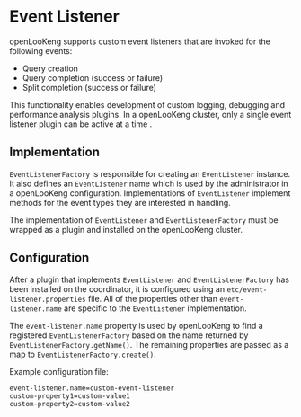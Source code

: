 
# Event Listener

openLooKeng supports custom event listeners that are invoked for the following
events:

-   Query creation
-   Query completion (success or failure)
-   Split completion (success or failure)

This functionality enables development of custom logging, debugging and performance analysis plugins. In a openLooKeng cluster, only a single event listener plugin can be active at a time .

## Implementation

`EventListenerFactory` is responsible for creating an `EventListener` instance. It also defines an `EventListener` name which is used by the administrator in a openLooKeng configuration. Implementations of
`EventListener` implement methods for the event types they are interested in handling.

The implementation of `EventListener` and `EventListenerFactory` must be wrapped as a plugin and installed on the openLooKeng cluster.

## Configuration

After a plugin that implements `EventListener` and `EventListenerFactory` has been installed on the coordinator, it is configured using an `etc/event-listener.properties` file. All of the
properties other than `event-listener.name` are specific to the `EventListener` implementation.

The `event-listener.name` property is used by openLooKeng to find a registered `EventListenerFactory` based on the name returned by `EventListenerFactory.getName()`. The remaining properties are passed as
a map to `EventListenerFactory.create()`.

Example configuration file:

``` properties
event-listener.name=custom-event-listener
custom-property1=custom-value1
custom-property2=custom-value2
```

